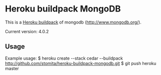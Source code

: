 # Heroku buildpack MongoDB

This is a [Heroku buildpack](http://devcenter.heroku.com/articles/buildpacks) of mongodb (http://www.mongodb.org/).

Current version: 4.0.2

## Usage

Example usage:
$ heroku create --stack cedar --buildpack http://github.com/stomita/heroku-buildpack-mongodb.git
$ git push heroku master

